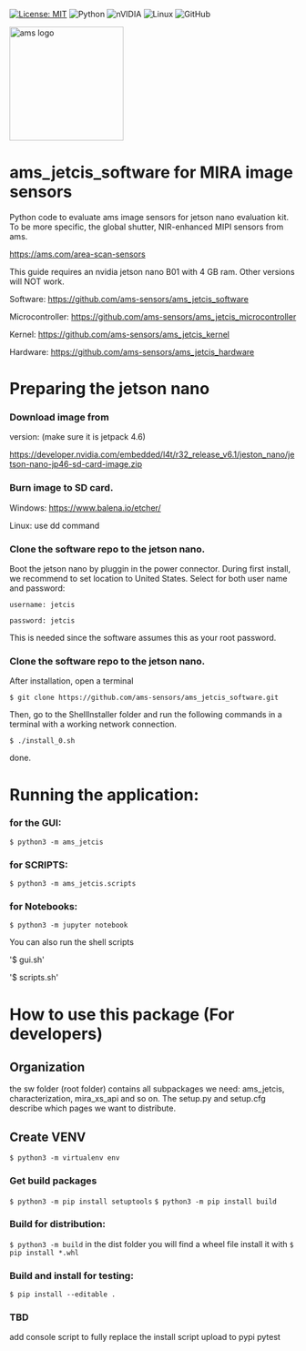 [![License: MIT](https://img.shields.io/badge/License-MIT-yellow.svg?style=for-the-badge)](https://opensource.org/licenses/MIT)
![Python](https://img.shields.io/badge/python-3670A0?style=for-the-badge&logo=python&logoColor=ffdd54)
![nVIDIA](https://img.shields.io/badge/nVIDIA-%2376B900.svg?style=for-the-badge&logo=nVIDIA&logoColor=white)
![Linux](https://img.shields.io/badge/Linux-FCC624?style=for-the-badge&logo=linux&logoColor=black)
![GitHub](https://img.shields.io/badge/github-%23121011.svg?style=for-the-badge&logo=github&logoColor=white)

<a href="https://ams.com/area-scan-sensors">
<img src="https://upload.wikimedia.org/wikipedia/commons/3/32/Ams_AG_Logo.svg" alt="ams logo" width="200" title="ams logo" border="0"/>
</a>


# ams_jetcis_software for MIRA image sensors
Python code to evaluate ams image sensors for jetson nano evaluation kit.
To be more specific, the global shutter, NIR-enhanced MIPI sensors from ams.

https://ams.com/area-scan-sensors

This guide requires an nvidia jetson nano B01 with 4 GB ram. Other versions will NOT work.

Software: https://github.com/ams-sensors/ams_jetcis_software

Microcontroller: https://github.com/ams-sensors/ams_jetcis_microcontroller

Kernel: https://github.com/ams-sensors/ams_jetcis_kernel

Hardware: https://github.com/ams-sensors/ams_jetcis_hardware



# Preparing the jetson nano

### Download image from
version: (make sure it is jetpack 4.6)

https://developer.nvidia.com/embedded/l4t/r32_release_v6.1/jeston_nano/jetson-nano-jp46-sd-card-image.zip

### Burn image to SD card.
Windows:
https://www.balena.io/etcher/

Linux:
use dd command

### Clone the software repo to the jetson nano.
Boot the jetson nano by pluggin in the power connector.
During first install, we recommend to set location to United States.
Select for both user name and password:

`username: jetcis`

`password: jetcis`


This is needed since the software assumes this as your root password.

### Clone the software repo to the jetson nano.
After installation, open a terminal

`$ git clone https://github.com/ams-sensors/ams_jetcis_software.git`

Then, go to the ShellInstaller folder and run the following commands in a terminal with a working network connection.

`$ ./install_0.sh`

done.


# Running the application:

### for the GUI:

`$ python3 -m ams_jetcis`

### for SCRIPTS:

`$ python3 -m ams_jetcis.scripts`

### for Notebooks:

`$ python3 -m jupyter notebook`

You can also run the shell scripts

'$ gui.sh'

'$ scripts.sh'

# How to use this package (For developers)

## Organization
the sw folder (root folder) contains all subpackages we need:
ams_jetcis, characterization, mira_xs_api and so on.
The setup.py and setup.cfg describe which pages we want to distribute.

## Create VENV
`$ python3 -m virtualenv env`

### Get build packages
`$ python3 -m pip install setuptools`
`$ python3 -m pip install build`

### Build for distribution:
`$ python3 -m build`
in the dist folder you will find a wheel file
install it with
`$ pip install *.whl`

### Build and install for testing:
`$ pip install --editable .`

### TBD
add console script to fully replace the install script
upload to pypi
pytest

